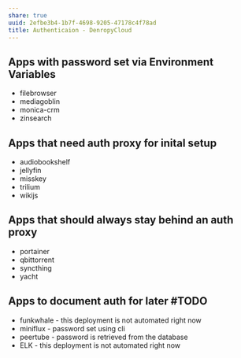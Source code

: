 ```yaml
---
share: true
uuid: 2efbe3b4-1b7f-4698-9205-47178c4f78ad
title: Authenticaion - DenropyCloud
---
```

## Apps with password set via Environment Variables
* filebrowser
* mediagoblin
* monica-crm
* zinsearch
## Apps that need auth proxy for inital setup
* audiobookshelf
* jellyfin
* misskey
* trilium
* wikijs
## Apps that should always stay behind an auth proxy
* portainer
* qbittorrent
* syncthing
* yacht
## Apps to document auth for later #TODO 
* funkwhale - this deployment is not automated right now
* miniflux - password set using cli
* peertube -  password is retrieved from the database
* ELK - this deployment is not automated right now